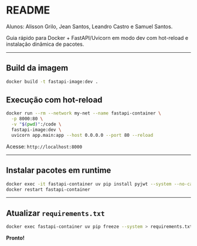 # README

Alunos: Alisson Grilo, Jean Santos, Leandro Castro e Samuel Santos.

Guia rápido para Docker + FastAPI/Uvicorn em modo dev com hot-reload e instalação dinâmica de pacotes.

---

## Build da imagem

```bash
docker build -t fastapi-image:dev .
```

## Execução com hot-reload

```bash
docker run --rm --network my-net --name fastapi-container \
  -p 8000:80 \
  -v "$(pwd)":/code \
  fastapi-image:dev \
  uvicorn app.main:app --host 0.0.0.0 --port 80 --reload

```

Acesse: `http://localhost:8000`

---

## Instalar pacotes em runtime

```bash
docker exec -it fastapi-container uv pip install pyjwt --system --no-cache
docker restart fastapi-container
```

---

## Atualizar `requirements.txt`

```bash
docker exec fastapi-container uv pip freeze --system > requirements.txt
```

**Pronto!**
